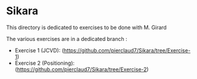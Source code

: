 # Sikara

This directory is dedicated to exercises to be done with M. Girard

The various exercises are in a dedicated branch :

- Exercise 1 (JCVD): (https://github.com/pierclaud7/Sikara/tree/Exercise-1)
- Exercise 2 (Positioning): (https://github.com/pierclaud7/Sikara/tree/Exercise-2)
